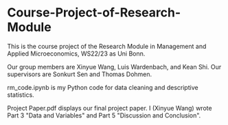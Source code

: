 # Course-Project-of-Research-Module
This is the course project of the Research Module in Management and Applied Microeconomics, WS22/23 as Uni Bonn.

Our group members are Xinyue Wang, Luis Wardenbach, and Kean Shi. Our supervisors are Sonkurt Sen and Thomas Dohmen.

rm_code.ipynb is my Python code for data cleaning and descriptive statistics.

Project Paper.pdf displays our final project paper. I (Xinyue Wang) wrote Part 3 "Data and Variables" and Part 5 "Discussion and Conclusion".
